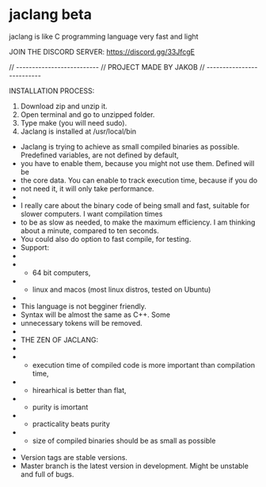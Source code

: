 # jaclang beta
jaclang is like C programming language very fast and light

JOIN THE DISCORD SERVER: https://discord.gg/33JfcgE

// --------------------------
// PROJECT MADE BY JAKOB
// --------------------------

INSTALLATION PROCESS:
1. Download zip and unzip it.
2. Open terminal and go to unzipped folder.
3. Type make (you will need sudo).
4. Jaclang is installed at /usr/local/bin



 * Jaclang is trying to achieve as small compiled binaries as possible. Predefined variables, are not defined by default, 
 * you have to enable them, because you might not use them. Defined will be 
 * the core data. You can enable to track execution time, because if you do 
 * not need it, it will only take performance.  
 * 
 * I really care about the binary code of being small and fast, suitable for slower computers. I want compilation times 
 * to be as slow as needed, to make the maximum efficiency. I am thinking about a minute, compared to ten seconds. 
 * You could also do option to fast compile, for testing.
 * Support:
 * 
 * - 64 bit computers,
 * - linux and macos (most linux distros, tested on Ubuntu)
 * 
 * This language is not begginer friendly.
 * Syntax will be almost the same as C++. Some 
 * unnecessary tokens will be removed.
 * 
 *  THE ZEN OF JACLANG:
 * 
 * - execution time of compiled code is more important than compilation time,
 * - hirearhical is better than flat,
 * - purity is imortant
 * - practicality beats purity
 * - size of compiled binaries should be as small as possible
 *
 * Version tags are stable versions. 
 * Master branch is the latest version in development. Might be unstable and full of bugs.
